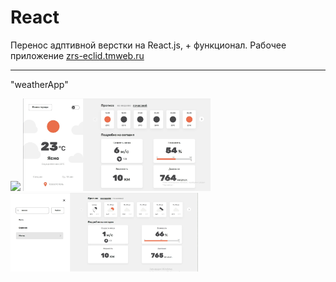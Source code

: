 # React

Перенос адптивной верстки на React.js, + функционал. Рабочее приложение <a href="https://zrs-eclid.tmweb.ru/">zrs-eclid.tmweb.ru</a>

_____

"weatherApp"

<img style="width:300px;" src="https://github.com/ZhadanovRoman/ReactJS/blob/masterReact/react-img/1.bmp"> <img style="width:300px;" src="https://github.com/ZhadanovRoman/ReactJS/blob/masterReact/react-img/3.jpg">
<img style="width:300px;" src="https://github.com/ZhadanovRoman/ReactJS/blob/masterReact/react-img/7.jpg">
